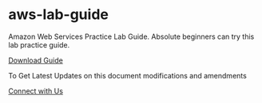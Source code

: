 # aws-lab-guide
Amazon Web Services Practice Lab Guide. Absolute beginners can try this lab practice guide.

[Download Guide](https://github.com/techtutorials/aws-lab-guide/blob/aws/AWS%20lab%20practice%20guide%20by%20www.server-computer.com.pdf)

To Get Latest Updates on this document modifications and amendments 

[Connect with Us](https://feedburner.google.com/fb/a/mailverify?uri=ServerComputer)
